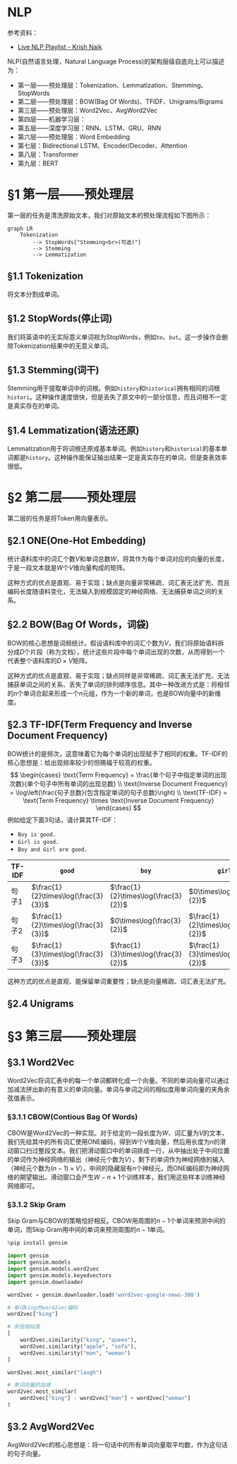 # NLP

参考资料：

- [Live NLP Playlist - Krish Naik](https://www.youtube.com/playlist?list=PLZoTAELRMXVNNrHSKv36Lr3_156yCo6Nn)

NLP(自然语言处理，Natural Language Process)的架构层级自底向上可以描述为：

- 第一层——预处理层：Tokenization、Lemmatization、Stemming、StopWords
- 第二层——预处理层：BOW(Bag Of Words)、TFIDF、Unigrams/Bigrams
- 第三层——预处理层：Word2Vec、AvgWord2Vec
- 第四层——机器学习层：
- 第五层——深度学习层：RNN、LSTM、GRU、RNN
- 第六层——预处理层：Word Embedding
- 第七层：Bidirectional LSTM、Encoder/Decoder、Attention
- 第八层：Transformer
- 第九层：BERT

# §1 第一层——预处理层

第一层的任务是清洗原始文本，我们对原始文本的预处理流程如下图所示：

```mermaid
graph LR
	Tokenization
    	--> StopWords["Stemming<br>(可选)"]
    	--> Stemming 
    	--> Lemmatization
```

## §1.1 Tokenization

将文本分割成单词。

## §1.2 StopWords(停止词)

我们将英语中的无实际意义单词视为StopWords，例如`to`、`but`。这一步操作会删除Tokenization结果中的无意义单词。

## §1.3 Stemming(词干)

Stemming用于提取单词中的词根。例如`history`和`historical`拥有相同的词根`histori`。这种操作速度很快，但是丢失了原文中的一部分信息，而且词根不一定是真实存在的单词。

## §1.4 Lemmatization(语法还原)

Lemmatization用于将词根还原成基本单词。例如`history`和`historical`的基本单词都是`history`。这种操作能保证输出结果一定是真实存在的单词，但是查表效率很低。

# §2 第二层——预处理层

第二层的任务是将Token用向量表示。

## §2.1 ONE(One-Hot Embedding)

统计语料库中的词汇个数$V$和单词总数$W$，将其作为每个单词对应的向量的长度，于是一段文本就是$W$个$V$维向量构成的矩阵。

这种方式的优点是直观、易于实现；缺点是向量非常稀疏、词汇表无法扩充、而且编码长度随语料变化，无法输入到规模固定的神经网络、无法捕获单词之间的关系。

## §2.2 BOW(Bag Of Words，词袋)

BOW的核心思想是词频统计。假设语料库中的词汇个数为$V$，我们将原始语料拆分成$D$个片段（称为文档），统计这些片段中每个单词出现的次数，从而得到一个代表整个语料库的$D\times V$矩阵。

这种方式的优点是直观、易于实现；缺点同样是非常稀疏、词汇表无法扩充、无法捕获单词之间的关系、丢失了单词的排列顺序信息。其中一种改进方式是：将相邻的$n$个单词合起来形成一个$n$元组，作为一个新的单词，也是BOW向量中的新维度。

## §2.3 TF-IDF(Term Frequency and Inverse Document Frequency)

BOW统计的是频次，这意味着它为每个单词的出现赋予了相同的权重。TF-IDF的核心思想是：给出现频率较少的但赐福于较高的权重。
$$
\begin{cases}
	\text{Term Frequency} = \frac{单个句子中指定单词的出现次数}{单个句子中所有单词的出现总数}  \\
	\text{Inverse Document Frequency} = \log\left(\frac{句子总数}{包含指定单词的句子总数}\right) \\
	\text{TF-IDF} = \text{Term Frequency} \times \text{Inverse Document Frequency}
\end{cases}
$$
例如给定下面3句话，请计算其TF-IDF：

- `Boy is good.`
- `Girl is good.`
- `Boy and Girl are good.`

| TF-IDF | `good`                               | `boy`                                | `girl`                               |
| ------ | ------------------------------------ | ------------------------------------ | ------------------------------------ |
| 句子1  | $\frac{1}{2}\times\log(\frac{3}{3})$ | $\frac{1}{2}\times\log(\frac{3}{2})$ | $0\times\log(\frac{3}{2})$           |
| 句子2  | $\frac{1}{2}\times\log(\frac{3}{3})$ | $0\times\log(\frac{3}{2})$           | $\frac{1}{2}\times\log(\frac{3}{2})$ |
| 句子3  | $\frac{1}{3}\times\log(\frac{3}{3})$ | $\frac{1}{3}\times\log(\frac{3}{2})$ | $\frac{1}{3}\times\log(\frac{3}{2})$ |

这种方式的优点是直观、能保留单词重要性；缺点是向量稀疏、词汇表无法扩充。

## §2.4 Unigrams



# §3 第三层——预处理层

## §3.1 Word2Vec

Word2Vec将词汇表中的每一个单词都转化成一个向量。不同的单词向量可以通过加减法拼出新的有意义的单词向量。单词与单词之间的相似度用单词向量的夹角余弦值表示。

### §3.1.1 CBOW(Contious Bag Of Words)

CBOW是Word2Vec的一种实现。对于给定的一段长度为$W$、词汇量为$V$的文本，我们先给其中的所有词汇使用ONE编码，得到$W$个$V$维向量，然后用长度为$n$的滑动窗口扫过整段文本。我们把滑动窗口中的单词排成一行，从中抽出处于中间位置的单词作为神经网络的输出（神经元个数为$V$），剩下的单词作为神经网络的输入（神经元个数为$(n-1)\times V$），中间的隐藏层有$n$个神经元，而ONE编码即为神经网络的期望输出。滑动窗口会产生$W-n+1$个训练样本，我们用这些样本训练神经网络即可。

### §3.1.2 Skip Gram

Skip Gram与CBOW的策略恰好相反。CBOW用周围的$n-1$个单词来预测中间的单词，而Skip Gram用中间的单词来预测周围的$n-1$单词。

```python
%pip install gensim

import gensim
import gensim.models
import gensim.models.word2vec
import gensim.models.keyedvectors
import gensim.downloader

word2vec = gensim.downloader.load('word2vec-google-news-300')

# 单词king的word2vec编码
word2vec["king"]

# 余弦相似度
[
    word2vec.similarity("king", "queen"),
    word2vec.similarity("apple", "sofa"),
    word2vec.similarity("man", "woman")
]

word2vec.most_similar("laugh")

# 单词向量的加减
word2vec.most_similar(
    word2vec["king"] - word2vec["man"] + word2vec["woman"]
)
```

## §3.2 AvgWord2Vec

AvgWord2Vec的核心思想是：将一句话中的所有单词向量取平均数，作为这句话的句子向量。
